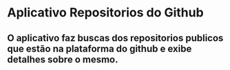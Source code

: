 # Aplicativo Repositorios do Github

## O aplicativo faz buscas dos repositorios publicos que estão na plataforma do github e exibe detalhes sobre o mesmo.

